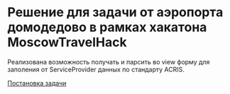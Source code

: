 <h1>Решение для задачи от аэропорта домодедово в рамках хакатона MoscowTravelHack</h1>
<p>Реализована возможность получать и парсить во view форму для заполения от ServiceProvider данных по стандарту ACRIS.</p>
<a href="https://travelhack.moscow/task/dme/"> Постановка задачи</a>
